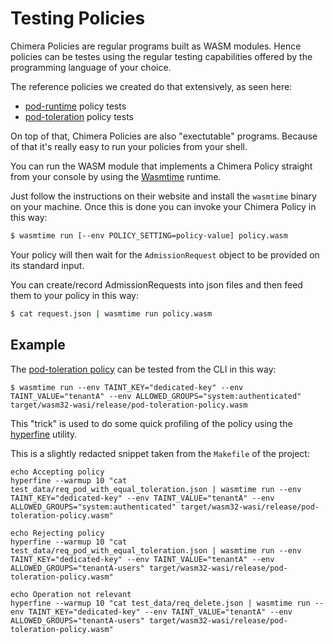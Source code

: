 # Testing Policies

Chimera Policies are regular programs built as WASM modules. Hence policies can
be testes using the regular testing capabilities offered by the programming
language of your choice.

The reference policies we created do that extensively, as seen here:

  * [pod-runtime](https://github.com/chimera-kube/pod-runtime-class-policy/tree/main/Tests)
    policy tests
  * [pod-toleration](https://github.com/chimera-kube/pod-toleration-policy/blob/60388a054550cc94f2116c45c684b3b079bc8090/src/main.rs#L146-L306)
    policy tests


On top of that, Chimera Policies are also "exectutable" programs. Because of
that it's really easy to run your policies from your shell.

You can run the WASM module that implements a Chimera Policy straight from
your console by using the [Wasmtime](https://wasmtime.dev/) runtime.

Just follow the instructions on their website and install the `wasmtime` binary
on your machine. Once this is done you can invoke your Chimera Policy in this way:

```bash
$ wasmtime run [--env POLICY_SETTING=policy-value] policy.wasm
```

Your policy will then wait for the `AdmissionRequest` object to be provided
on its standard input.

You can create/record AdmissionRequests into json files and then feed them to
your policy in this way:

```bash
$ cat request.json | wasmtime run policy.wasm
```

## Example

The [pod-toleration policy](https://github.com/chimera-kube/pod-toleration-policy)
can be tested from the CLI in this way:

```shell
$ wasmtime run --env TAINT_KEY="dedicated-key" --env TAINT_VALUE="tenantA" --env ALLOWED_GROUPS="system:authenticated" target/wasm32-wasi/release/pod-toleration-policy.wasm
```

This "trick" is used to do some quick profiling of the policy using the
[hyperfine](https://github.com/sharkdp/hyperfine) utility.

This is a slightly redacted snippet taken from the `Makefile` of the project:

```shell
echo Accepting policy
hyperfine --warmup 10 "cat test_data/req_pod_with_equal_toleration.json | wasmtime run --env TAINT_KEY="dedicated-key" --env TAINT_VALUE="tenantA" --env ALLOWED_GROUPS="system:authenticated" target/wasm32-wasi/release/pod-toleration-policy.wasm"

echo Rejecting policy
hyperfine --warmup 10 "cat test_data/req_pod_with_equal_toleration.json | wasmtime run --env TAINT_KEY="dedicated-key" --env TAINT_VALUE="tenantA" --env ALLOWED_GROUPS="tenantA-users" target/wasm32-wasi/release/pod-toleration-policy.wasm"

echo Operation not relevant
hyperfine --warmup 10 "cat test_data/req_delete.json | wasmtime run --env TAINT_KEY="dedicated-key" --env TAINT_VALUE="tenantA" --env ALLOWED_GROUPS="tenantA-users" target/wasm32-wasi/release/pod-toleration-policy.wasm"
```
